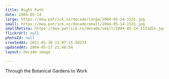 ```yaml
---
title: Night Path
date: 2004-05-14
large: https://mea.patrick.nz/decade/large/2004-05-14-1531.jpg
small: https://mea.patrick.nz/decade/small/2004-05-14-1531.jpg
smallRetina: https://mea.patrick.nz/decade/small/2004-05-14-1531@2x.jpg
flickrUrl: null
photoId: null
createdAt: 2011-01-30 11:07:15.58374
updatedAt: 2004-05-17 21:40:54
layout: decade-image

---
```

Through the Botanical Gardens to Work
